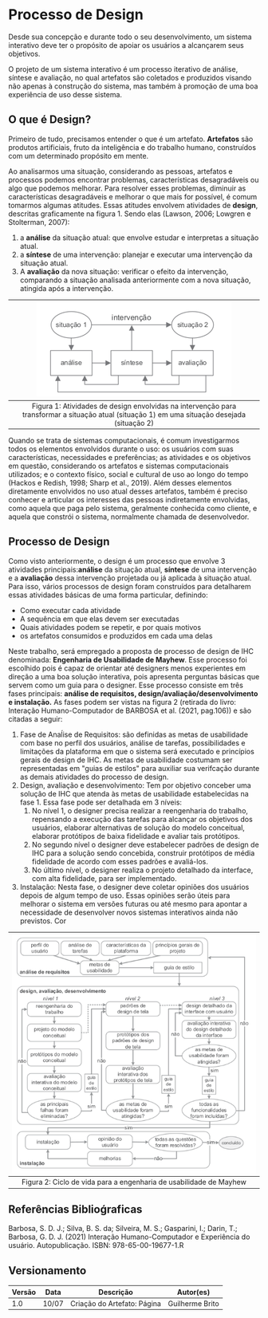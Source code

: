 # Processo de Design

Desde sua concepção e durante todo o seu desenvolvimento, um sistema interativo deve ter o propósito de apoiar os usuários a alcançarem seus objetivos.

O projeto de um sistema interativo é um processo
iterativo de análise, síntese e avaliação, no qual artefatos são coletados e produzidos visando não apenas à
construção do sistema, mas também à promoção de uma boa experiência de uso desse sistema.

## O que é Design?

Primeiro de tudo, precisamos entender o que é um artefato. **Artefatos** são produtos artificiais, fruto da inteligência e do trabalho humano, construídos com um determinado propósito em mente.

Ao analisarmos uma situação, considerando as pessoas, artefatos e processos podemos encontrar problemas, características desagradáveis ou algo que podemos melhorar.
Para resolver esses problemas, diminuir as características desagradáveis e melhorar o que mais for possível, é comum tomarmos algumas atitudes. Essas atitudes envolvem atividades de **design**, descritas graficamente na figura 1. Sendo elas (Lawson, 2006; Lowgren e Stolterman, 2007):
1. a **análise** da situação atual: que envolve estudar e interpretas a situação atual.
2. a **síntese** de uma intervenção: planejar e executar uma intervenção da situação atual.
3. A **avaliação** da nova situação: verificar o efeito da intervenção, comparando a situação analisada anteriormente com a nova situação, atingida após a intervenção.

|![Figura 1](../_media/figura1.png)|
|:----:|
|Figura 1: Atividades de design envolvidas na intervenção para transformar a situação atual (situação 1) em uma situação desejada (situação 2)|


Quando se trata de sistemas computacionais, é comum investigarmos todos os elementos envolvidos durante o uso: os usuários com suas características, necessidades e preferências; as atividades e os objetivos em questão, considerando os artefatos e sistemas computacionais utilizados; e o contexto físico, social e cultural de uso ao longo do tempo (Hackos e Redish, 1998; Sharp et al., 2019). Além desses elementos diretamente envolvidos no uso atual desses artefatos, também é preciso conhecer e articular os interesses das pessoas indiretamente envolvidas, como aquela que paga pelo sistema, geralmente conhecida como cliente, e aquela que constrói o sistema, normalmente chamada de desenvolvedor.

## Processo de Design

Como visto anteriormente, o design é um processo que envolve 3 atividades principais:**análise** da situação atual, **síntese** de uma intervenção e a **avaliação** dessa intervenção projetada ou já aplicada à situação atual. Para isso, vários processos de design foram construídos para detalharem essas atividades básicas de uma forma particular, definindo:
- Como executar cada atividade
- A sequência em que elas devem ser executadas
- Quais atividades podem se repetir, e por quais motivos
- os artefatos consumidos e produzidos em cada uma delas
  
Neste trabalho, será empregado a proposta de processo de design de IHC denominada: **Engenharia de Usabilidade de Mayhew**. Esse processo foi escolhido pois é capaz de orientar até designers menos experientes em direção a uma boa solução interativa, pois apresenta perguntas básicas que servem como um guia para o designer. Esse processo consiste em três fases principais: **análise de requisitos, design/avaliação/desenvolvimento e instalação.** As fases podem ser vistas na figura 2 (retirada do livro:  Interação Humano-Computador de BARBOSA et al. (2021, pag.106)) e são citadas a seguir:
1.  Fase de Anaĺise de Requisitos: são definidas as metas de usabilidade com base no perfil dos usuários, análise de tarefas, possibilidades e limitações da plataforma em que o sistema será executado e princípios gerais de design de IHC. As metas de usabilidade costumam ser representadas em "guias de estilos" para auxiliar sua verifcação durante as demais atividades do processo de design.
2.  Design, avaliação e desenvolvimento: Tem por objetivo conceber uma solução de IHC que atenda às metas de usabilidade estabelecidas na fase 1. Essa fase pode ser detalhada em 3 níveis:
    1.  No nível 1, o designer precisa realizar a reengenharia do trabalho, repensando a execução das tarefas para alcançar os objetivos dos usuários, elaborar alternativas de solução do modelo conceitual, elaborar protótipos de baixa fidelidade e avaliar tais protótipos.
    2.  No segundo nível o designer deve estabelecer padrões de design de IHC para a solução sendo concebida, construir protótipos de média fidelidade de acordo com esses padrões e avaliá-los.
    3.  No último nível, o designer realiza o projeto detalhado da interface, com alta fidelidade, para ser implementado.
3.  Instalação: Nesta fase, o designer deve coletar opiniões dos usuários depois de algum tempo de uso. Essas opiniões serão úteis para melhorar o sistema em versões futuras ou até mesmo para apontar a necessidade de desenvolver novos sistemas interativos ainda não previstos. Cor


|![Figura 2](../_media/figura2.png)|
|:----:|
|Figura 2: Ciclo de vida para a engenharia de usabilidade de Mayhew|


## Referências Biblioǵraficas
Barbosa, S. D. J.; Silva, B. S. da; Silveira, M. S.; Gasparini, I.; Darin, T.; Barbosa, G. D. J. (2021)
Interação Humano-Computador e Experiência do usuário. Autopublicação. ISBN: 978-65-00-19677-1.R

## Versionamento
| Versão | Data  | Descrição            | Autor(es)       |
| ------ | ----- | -------------------- | --------------- |
| 1.0    | 10/07 | Criação do Artefato: Página | Guilherme Brito	  |